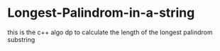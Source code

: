 # Longest-Palindrom-in-a-string
this is the c++ algo dp to calculate the length of the longest palindrom substring 
